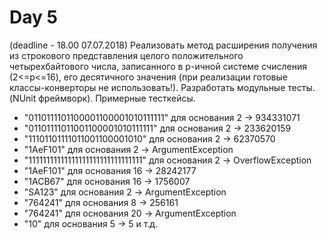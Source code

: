 # Day 5

(deadline - 18.00 07.07.2018) Реализовать метод расширения получения из строкового представления целого положительного четырехбайтового числа, записанного в p-ичной системе счисления (2<=p<=16), его десятичного значения (при реализации готовые классы-конверторы не использовать!). Разработать модульные тесты. (NUnit фреймворк). Примерные тесткейсы.

 + "0110111101100001100001010111111" для основания 2 -> 934331071
 + "01101111011001100001010111111" для основания 2 -> 233620159
 + "11101101111011001100001010" для основания 2 -> 62370570
 + "1AeF101" для основания 2 -> ArgumentException
 + "11111111111111111111111111111111" для основания 2 -> OverflowException
 + "1AeF101" для основания 16 -> 28242177
 + "1ACB67" для основания 16 -> 1756007
 + "SA123" для основания 2 -> ArgumentException
 + "764241" для основания 8 -> 256161
 + "764241" для основания 20 -> ArgumentException
 + "10" для основания 5 -> 5
и т.д.
